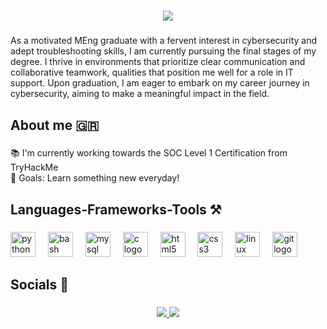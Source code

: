 <h1 align="center">
    <img src="https://readme-typing-svg.herokuapp.com/?font=Righteous&size=35&center=true&vCenter=true&width=500&height=70&duration=4000&lines=Hi+There!+👋;+I'm+Stavros+Nastoulis!;" />
</h1>

###

<p align="left">As a motivated MEng graduate with a fervent interest in cybersecurity and adept troubleshooting skills, I am currently pursuing the final stages of my degree. I thrive in environments that prioritize clear communication and collaborative teamwork, qualities that position me well for a role in IT support. Upon graduation, I am eager to embark on my career journey in cybersecurity, aiming to make a meaningful impact in the field.</p>

###

<h2 align="left">About me 🇬🇷</h2>

###

<p align="left">📚 I'm currently working towards the SOC Level 1 Certification from TryHackMe <br>🎯 Goals: Learn something new everyday!</p>

###

<h2 align="left">Languages-Frameworks-Tools ⚒️</h2>

###

<div align="left">
  <img src="https://cdn.jsdelivr.net/gh/devicons/devicon/icons/python/python-original.svg" height="40" alt="python logo"  />
  <img width="12" />
  <img src="https://cdn.jsdelivr.net/gh/devicons/devicon/icons/bash/bash-original.svg" height="40" alt="bash logo"  />
  <img width="12" />
  <img src="https://cdn.jsdelivr.net/gh/devicons/devicon/icons/mysql/mysql-original.svg" height="40" alt="mysql logo"  />
  <img width="12" />
  <img src="https://cdn.jsdelivr.net/gh/devicons/devicon/icons/c/c-original.svg" height="40" alt="c logo"  />
  <img width="12" />
  <img src="https://cdn.jsdelivr.net/gh/devicons/devicon/icons/html5/html5-original.svg" height="40" alt="html5 logo"  />
  <img width="12" />
  <img src="https://cdn.jsdelivr.net/gh/devicons/devicon/icons/css3/css3-original.svg" height="40" alt="css3 logo"  />
  <img width="12" />
  <img src="https://cdn.jsdelivr.net/gh/devicons/devicon/icons/linux/linux-original.svg" height="40" alt="linux logo"  />
  <img width="12" />
  <img src="https://cdn.jsdelivr.net/gh/devicons/devicon/icons/git/git-original.svg" height="40" alt="git logo"  />
</div>

###

<h2 align="left">Socials 📌 </h2>

###

<div align="center"> 
  <a href="mailto:stavrosn@tutanota.com">
      <img src="https://img.shields.io/badge/Tutanota-840010?style=for-the-badge&logo=Tutanota&logoColor=white" />
  </a>
  <a href="https://linkedin.com/in/stavrosnast" target="_blank">
    <img src="https://img.shields.io/badge/LinkedIn-0077B5?style=for-the-badge&logo=linkedin&logoColor=white" target="_blank" />
  </a>
</div>

